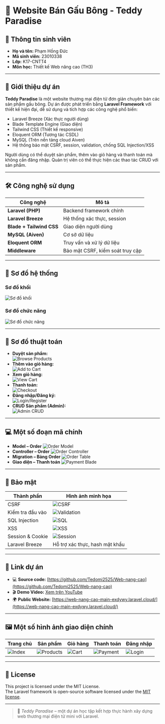# 🧸 Website Bán Gấu Bông - Teddy Paradise

## 👤 Thông tin sinh viên

- **Họ và tên:** Phạm Hồng Đức   
- **Mã sinh viên:** 23010338  
- **Lớp:** K17-CNTT4  
- **Môn học:** Thiết kế Web nâng cao (TH3)  

---

## 📝 Giới thiệu dự án

**Teddy Paradise** là một website thương mại điện tử đơn giản chuyên bán các sản phẩm gấu bông. Dự án được phát triển bằng **Laravel Framework** với thiết kế hiện đại, dễ sử dụng và tích hợp các công nghệ phổ biến:

- Laravel Breeze (Xác thực người dùng)
- Blade Template Engine (Giao diện)
- Tailwind CSS (Thiết kế responsive)
- Eloquent ORM (Tương tác CSDL)
- MySQL (Trên nền tảng cloud Aiven)
- Hệ thống bảo mật CSRF, session, validation, chống SQL Injection/XSS

Người dùng có thể duyệt sản phẩm, thêm vào giỏ hàng và thanh toán mà không cần đăng nhập. Quản trị viên có thể thực hiện các thao tác CRUD với sản phẩm.

---

## 🛠️ Công nghệ sử dụng

| Công nghệ | Mô tả |
|----------|-------|
| **Laravel (PHP)** | Backend framework chính |
| **Laravel Breeze** | Hệ thống xác thực, session |
| **Blade + Tailwind CSS** | Giao diện người dùng |
| **MySQL (Aiven)** | Cơ sở dữ liệu |
| **Eloquent ORM** | Truy vấn và xử lý dữ liệu |
| **Middleware** | Bảo mật CSRF, kiểm soát truy cập |

---

## 🧩 Sơ đồ hệ thống
### Sơ đồ khối
![Sơ đồ khối](https://github.com/user-attachments/assets/6061be48-5b07-4199-8fd2-467b983f99b9)
### Sơ đồ chức năng
![Sơ đồ chức năng](https://github.com/user-attachments/assets/973c2243-6ba7-4de1-bc1a-b401c84590f7)

---
## 🔄 Sơ đồ thuật toán

- **Duyệt sản phẩm:**  
  ![Browse Products](https://github.com/user-attachments/assets/2197b990-7727-4112-91ec-af36d21a97a1)
- **Thêm vào giỏ hàng:**  
  ![Add to Cart](https://github.com/user-attachments/assets/d07f1e59-64ff-426d-82ba-faeabcb1cfc8)
- **Xem giỏ hàng:**  
  ![View Cart](https://github.com/user-attachments/assets/8bb49cc6-9b6b-4182-bc84-479a04310968)
- **Thanh toán:**  
  ![Checkout](https://github.com/user-attachments/assets/6439109c-03e1-454f-8bc5-4baed19a06dd)
- **Đăng nhập/Đăng ký:**  
  ![Login/Register](https://github.com/user-attachments/assets/31ddbcf4-abf8-448d-bf1c-7bbb377d4692)
- **CRUD Sản phẩm (Admin):**  
  ![Admin CRUD](https://github.com/user-attachments/assets/62836107-a20a-409e-8dc2-51e3ee4416d2)

---

## 💻 Một số đoạn mã chính

- **Model – Order**
  ![Order Model](https://github.com/user-attachments/assets/b0ac2a02-ed4a-41f6-a7a9-aad78a2310a5)
- **Controller – Order**
  ![Order Controller](https://github.com/user-attachments/assets/d5edb143-1241-4b78-aaae-a7dd30cf32f8)
- **Migration – Bảng Order**
  ![Order Table](https://github.com/user-attachments/assets/1662403c-cf90-4dbf-bfb7-3ae531477a50)
- **Giao diện – Thanh toán**
  ![Payment Blade](https://github.com/user-attachments/assets/454dac45-6d1a-4ea8-ace0-84e9fd694d18)

---

## 🔐 Bảo mật

| Thành phần | Hình ảnh minh họa |
|------------|------------------|
| CSRF | ![CSRF](https://github.com/user-attachments/assets/bd64b98a-3bfd-4ff1-b8ee-1bda0dd703ad) |
| Kiểm tra đầu vào | ![Validation](https://github.com/user-attachments/assets/d95973cd-7465-425b-ba2a-f8ba67f01c02) |
| SQL Injection | ![SQL](https://github.com/user-attachments/assets/6c75741d-9bfd-4329-b608-1bbb489da31c) |
| XSS | ![XSS](https://github.com/user-attachments/assets/a670d9a4-59b7-40fa-8883-6c2e7cdaba85) |
| Session & Cookie | ![Session](https://github.com/user-attachments/assets/229268f9-39b8-429b-828e-df33512168af) |
| Laravel Breeze | Hỗ trợ xác thực, hash mật khẩu |

---

## 🔗 Link dự án

- 💻 **Source code:** [https://github.com/Tedomi2525/Web-nang-cao](https://github.com/Tedomi2525/Web-nang-cao)  
- 🎬 **Demo Video:** [Xem trên YouTube](https://www.youtube.com/watch?v=CFo7yaAWPu0)  
- 🌍 **Public Website:** [https://web-nang-cao-main-exdywy.laravel.cloud/](https://web-nang-cao-main-exdywy.laravel.cloud/)

---

## 🖼️ Một số hình ảnh giao diện chính

| Trang chủ | Sản phẩm | Giỏ hàng | Thanh toán | Đăng nhập |
|----------|----------|----------|------------|------------|
| ![Index](https://github.com/user-attachments/assets/4f9bf8ad-21f7-4ffa-a7a4-217b00e6a8f3) | ![Products](https://github.com/user-attachments/assets/db8ed404-1b71-4e11-83f7-1c8ffd43d87d) | ![Cart](https://github.com/user-attachments/assets/600c7cc3-6b7f-416c-8999-e57a4eb01118) | ![Payment](https://github.com/user-attachments/assets/8a47787e-b18f-48e8-92cd-9f51ff87bd27) | ![Login](https://github.com/user-attachments/assets/11b520e5-ce80-4ff6-a854-e2582e023f14) |

---

## 📜 License

This project is licensed under the MIT License.  
The Laravel framework is open-source software licensed under the [MIT license](https://opensource.org/licenses/MIT).

---

> 🧸 *Teddy Paradise* – một dự án học tập kết hợp thực hành xây dựng web thương mại điện tử mini với Laravel.
